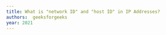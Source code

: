 ```yaml
---
title: What is "network ID" and "host ID" in IP Addresses?
authors:  geeksforgeeks
year: 2021
---
```


